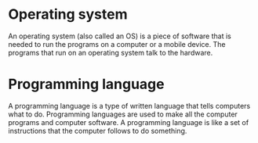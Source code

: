 # Operating system
An operating system (also called an OS) is a piece of software that is needed to run the programs on a computer or a mobile device. The programs that run on an operating system talk to the hardware.

# Programming language
A programming language is a type of written language that tells computers what to do. Programming languages are used to make all the computer programs and computer software. A programming language is like a set of instructions that the computer follows to do something.